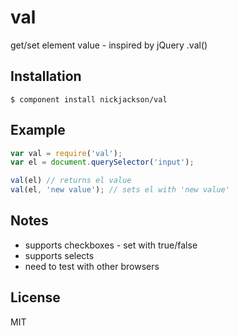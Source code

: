 
# val

  get/set element value - inspired by jQuery .val()

## Installation

    $ component install nickjackson/val

## Example
```js
var val = require('val');
var el = document.querySelector('input');

val(el) // returns el value
val(el, 'new value'); // sets el with 'new value'
```

## Notes
* supports checkboxes - set with true/false
* supports selects
* need to test with other browsers


## License

  MIT
